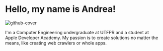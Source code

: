 # Hello, my name is Andrea!
![github-cover](https://github.com/andreaoquendo/andreaoquendo/assets/57603966/74961a7c-8735-4aa3-a2ac-d7c2a72e8883)

I'm a Computer Engineering undergraduate at UTFPR and a student at Apple Developer Academy. My passion is to create solutions no matter the means, like creating web crawlers or whole apps.
